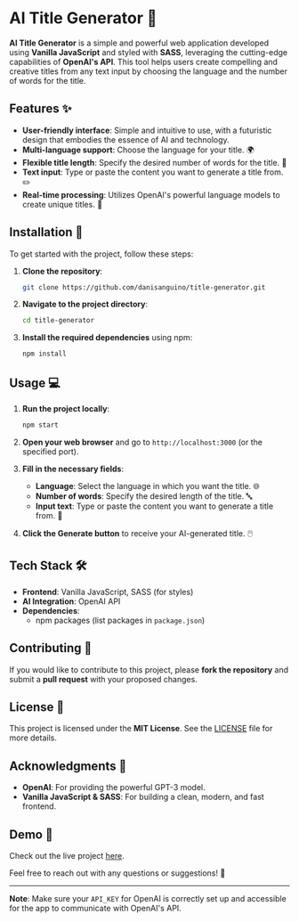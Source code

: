 # AI Title Generator 🚀

**AI Title Generator** is a simple and powerful web application developed using **Vanilla JavaScript** and styled with **SASS**, leveraging the cutting-edge capabilities of **OpenAI's API**. This tool helps users create compelling and creative titles from any text input by choosing the language and the number of words for the title.

## Features ✨

- **User-friendly interface**: Simple and intuitive to use, with a futuristic design that embodies the essence of AI and technology.
- **Multi-language support**: Choose the language for your title. 🌍
- **Flexible title length**: Specify the desired number of words for the title. 🔢
- **Text input**: Type or paste the content you want to generate a title from. ✏️
- **Real-time processing**: Utilizes OpenAI's powerful language models to create unique titles. 🤖

## Installation 🔧

To get started with the project, follow these steps:

1. **Clone the repository**:
    ```bash
    git clone https://github.com/danisanguino/title-generator.git
    ```

2. **Navigate to the project directory**:
    ```bash
    cd title-generator
    ```

3. **Install the required dependencies** using npm:
    ```bash
    npm install
    ```

## Usage 💻

1. **Run the project locally**:
    ```bash
    npm start
    ```

2. **Open your web browser** and go to `http://localhost:3000` (or the specified port).

3. **Fill in the necessary fields**:
    - **Language**: Select the language in which you want the title. 🌐
    - **Number of words**: Specify the desired length of the title. 🔤
    - **Input text**: Type or paste the content you want to generate a title from. 📄

4. **Click the Generate button** to receive your AI-generated title. 🖱️

## Tech Stack 🛠️

- **Frontend**: Vanilla JavaScript, SASS (for styles)
- **AI Integration**: OpenAI API
- **Dependencies**:
    - npm packages (list packages in `package.json`)

## Contributing 🤝

If you would like to contribute to this project, please **fork the repository** and submit a **pull request** with your proposed changes.

## License 📜

This project is licensed under the **MIT License**. See the [LICENSE](./LICENSE) file for more details.

## Acknowledgments 🙏

- **OpenAI**: For providing the powerful GPT-3 model.
- **Vanilla JavaScript & SASS**: For building a clean, modern, and fast frontend.

## Demo 🌟

Check out the live project [here](https://ai-title-generator-sang.netlify.app/).

Feel free to reach out with any questions or suggestions! 💬

---

**Note**: Make sure your `API_KEY` for OpenAI is correctly set up and accessible for the app to communicate with OpenAI's API.
